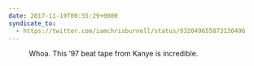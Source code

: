 ```yaml
---
date: 2017-11-19T00:55:29+0000
syndicate_to:
  - https://twitter.com/iamchrisburnell/status/932049655873130496
---
```


<figure class=" [ media ] ">
    <c-youtube id="myrXQebr488" title="Kanye West 1997 Beat Tape (All 8 tracks)"></c-youtube>
    <figcaption>
        <p>Whoa. This ’97 beat tape from Kanye is incredible.</p>
    </figcaption>
</figure>

